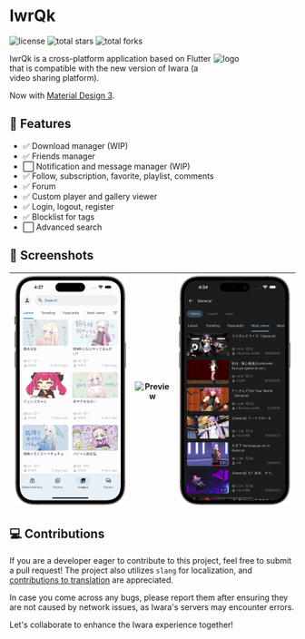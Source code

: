 # IwrQk 

![license](https://img.shields.io/github/license/iwrqk/iwrqk.svg)
![total stars](https://img.shields.io/github/stars/iwrqk/iwrqk?label=total%20stars)
![total forks](https://img.shields.io/github/forks/iwrqk/iwrqk?label=total%20forks)

<img src="./doc/icon.png" alt="logo" width="144" height="144" align="right" />

IwrQk is a cross-platform application based on Flutter that is compatible with the new version of Iwara (a video sharing platform).

Now with [Material Design 3](https://m3.material.io/).

## 🚩 Features

 - ✅ Download manager (WIP)
 - ✅ Friends manager
 - ⬜ Notification and message manager (WIP)
 - ✅ Follow, subscription, favorite, playlist, comments
 - ✅ Forum
 - ✅ Custom player and gallery viewer
 - ✅ Login, logout, register
 - ✅ Blocklist for tags
 - ⬜ Advanced search

## 📱 Screenshots

| ![Preview](./doc/1.png) | ![Preview](./doc/2.png) | ![Preview](./doc/3.png) | 
|:---:|:---:|:---:|

## 💻 Contributions

If you are a developer eager to contribute to this project, feel free to submit a pull request! The project also utilizes `slang` for localization, and [contributions to translation](/lib/i18n/strings.i18n.json) are appreciated.

In case you come across any bugs, please report them after ensuring they are not caused by network issues, as Iwara's servers may encounter errors.

Let's collaborate to enhance the Iwara experience together!